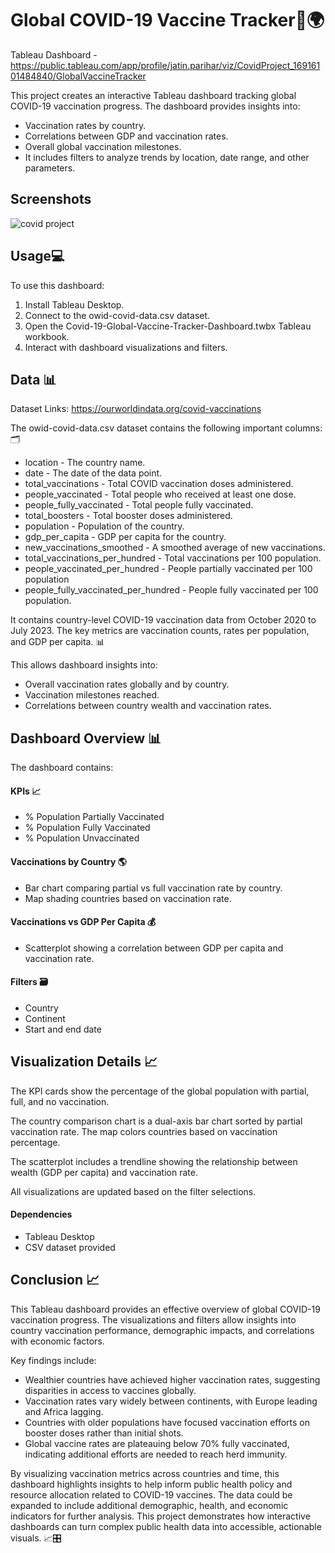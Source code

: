 
# Global COVID-19 Vaccine Tracker💉🌍

Tableau Dashboard - https://public.tableau.com/app/profile/jatin.parihar/viz/CovidProject_16916101484840/GlobalVaccineTracker

This project creates an interactive Tableau dashboard tracking global COVID-19 vaccination progress. The dashboard provides insights into:

- Vaccination rates by country.
- Correlations between GDP and vaccination rates.
- Overall global vaccination milestones.
- It includes filters to analyze trends by location, date range,  and other parameters.


## Screenshots

![covid project](https://github.com/jatinkam/Covid-19-Global-Vaccine-Tracker-Dashboard/assets/113269173/6a4da8c4-27ee-4504-9309-ae41447c7c74)



## Usage💻

To use this dashboard:

1. Install Tableau Desktop.
2. Connect to the owid-covid-data.csv dataset.
3. Open the Covid-19-Global-Vaccine-Tracker-Dashboard.twbx Tableau workbook.
4. Interact with dashboard visualizations and filters.


## Data 📊
Dataset Links:
https://ourworldindata.org/covid-vaccinations

The owid-covid-data.csv dataset contains the following important columns:🗂️

- location - The country name. 
- date - The date of the data point. 
- total_vaccinations - Total COVID vaccination doses administered. 
- people_vaccinated - Total people who received at least one dose.
- people_fully_vaccinated - Total people fully vaccinated.
- total_boosters - Total booster doses administered.
- population - Population of the country.
- gdp_per_capita - GDP per capita for the country.
- new_vaccinations_smoothed - A smoothed average of new vaccinations.
- total_vaccinations_per_hundred - Total vaccinations per 100 population.
- people_vaccinated_per_hundred - People partially vaccinated per 100 population
- people_fully_vaccinated_per_hundred - People fully vaccinated per 100 population.

It contains country-level COVID-19 vaccination data from October 2020 to July 2023. The key metrics are vaccination counts, rates per population, and GDP per capita. 📊

This allows dashboard insights into:

- Overall vaccination rates globally and by country.
- Vaccination milestones reached.
- Correlations between country wealth and vaccination rates.
## Dashboard Overview 📊
The dashboard contains:
#### KPIs 📈
- % Population Partially Vaccinated
- % Population Fully Vaccinated
- % Population Unvaccinated

#### Vaccinations by Country 🌎
- Bar chart comparing partial vs full vaccination rate by country.
- Map shading countries based on vaccination rate.

#### Vaccinations vs GDP Per Capita 💰
- Scatterplot showing a correlation between GDP per capita and vaccination rate.

#### Filters 🗃️
- Country
- Continent
- Start and end date
## Visualization Details 📈
The KPI cards show the percentage of the global population with partial, full, and no vaccination.

The country comparison chart is a dual-axis bar chart sorted by partial vaccination rate. The map colors countries based on vaccination percentage.

The scatterplot includes a trendline showing the relationship between wealth (GDP per capita) and vaccination rate.

All visualizations are updated based on the filter selections.

#### Dependencies
- Tableau Desktop
- CSV dataset provided


## Conclusion 📈
This Tableau dashboard provides an effective overview of global COVID-19 vaccination progress. The visualizations and filters allow insights into country vaccination performance, demographic impacts, and correlations with economic factors.

Key findings include:

- Wealthier countries have achieved higher vaccination rates, suggesting disparities in access to vaccines globally.
- Vaccination rates vary widely between continents, with Europe leading and Africa lagging.
- Countries with older populations have focused vaccination efforts on booster doses rather than initial shots.
- Global vaccine rates are plateauing below 70% fully vaccinated, indicating additional efforts are needed to reach herd immunity.

By visualizing vaccination metrics across countries and time, this dashboard highlights insights to help inform public health policy and resource allocation related to COVID-19 vaccines. The data could be expanded to include additional demographic, health, and economic indicators for further analysis. This project demonstrates how interactive dashboards can turn complex public health data into accessible, actionable visuals. 📈🎛️
